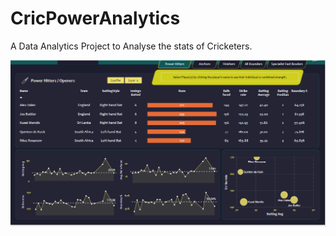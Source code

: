 # CricPowerAnalytics
A Data Analytics Project to Analyse the stats of Cricketers.

![Screenshot](PowerHitters.png)

